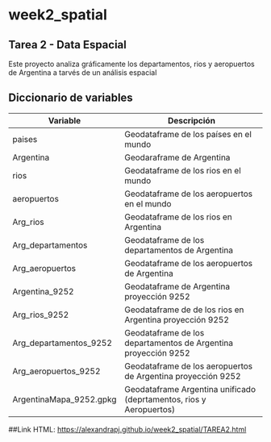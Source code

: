 # week2_spatial

## Tarea 2 - Data Espacial

Este proyecto analiza gráficamente los departamentos, rios y aeropuertos de Argentina a tarvés de un análisis espacial

## Diccionario de variables
| Variable              | Descripción                                                       |
|-----------------------|-------------------------------------------------------------------|
|paises                 |Geodataframe de los países en el mundo                             |
|Argentina              |Geodaraframe de Argentina                                          |
|rios                   |Geodataframe de los rios en el mundo                               |
|aeropuertos            |Geodataframe de los aeropuertos en el mundo                        |
|Arg_rios               |Geodataframe de los rios en Argentina                              |
|Arg_departamentos      |Geodataframe de los departamentos de Argentina                     |
|Arg_aeropuertos        |Geodataframe de los aeropuertos de Argentina                       |
|Argentina_9252         |Geodataframe de Argentina proyección 9252                          |
|Arg_rios_9252          |Geodataframe de de los rios en Argentina proyección 9252           |
|Arg_departamentos_9252 |Geodataframe de los departamentos de Argentina proyección 9252     |
|Arg_aeropuertos_9252   |Geodataframe de los aeropuertos de Argentina proyección 9252       |
|ArgentinaMapa_9252.gpkg|Geodataframe Argentina unificado (deprtamentos, rios y Aeropuertos)| 

##Link HTML: https://alexandrapj.github.io/week2_spatial/TAREA2.html
